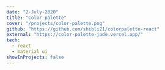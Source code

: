 ```yaml
---
date: "2-July-2020"
title: "Color palette"
cover: "/projects/color-palette.png"
github: "https://github.com/shibli21/colorpalette-react"
external: "https://color-palette-jade.vercel.app/"
tech:
  - react
  - material ui
showInProjects: false
---
```

